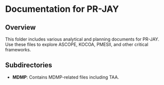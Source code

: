 # Documentation for PR-JAY

## Overview
This folder includes various analytical and planning documents for PR-JAY. Use these files to explore ASCOPE, KOCOA, PMESII, and other critical frameworks.

## Subdirectories
- **MDMP**: Contains MDMP-related files including TAA.
